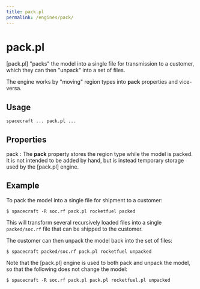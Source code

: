```yaml
---
title: pack.pl
permalink: /engines/pack/
---
```

[{{page.title}}]: {{site.engine_baseurl}}/{{page.title}}


pack.pl
===========

[pack.pl] "packs" the model into a single file for transmission to a customer, 
which they can then "unpack" into a set of files.

The engine works by "moving" region types into **pack** properties and vice-versa.


Usage
-----

```
spacecraft ... pack.pl ...
```


Properties
----------

pack
  : The **pack** property stores the region type while the model is packed.
    It is not intended to be added by hand, but is instead temporary storage
    used by the [pack.pl] engine.


Example
-------

To pack the model into a single file for shipment to a customer:

```
$ spacecraft -R soc.rf pack.pl rocketfuel packed
```

This will transform several recursively loaded files into a single `packed/soc.rf`
file that can be shipped to the customer.

The customer can then unpack the model back into the set of files:

```
$ spacecraft packed/soc.rf pack.pl rocketfuel unpacked
```

Note that the [pack.pl] engine is used to both pack and unpack the model, so 
that the following does not change the model:

```
$ spacecraft -R soc.rf pack.pl pack.pl rocketfuel.pl unpacked
```

